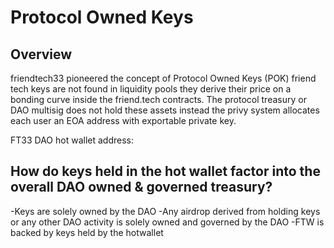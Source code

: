 # Protocol Owned Keys

## Overview

friendtech33 pioneered the concept of Protocol Owned Keys (POK) friend tech keys are not found in liquidity pools they derive their price on a bonding curve inside the friend.tech contracts. The protocol treasury or DAO multisig does not hold these assets instead the privy system allocates each user an EOA address with exportable private key.

FT33 DAO hot wallet address:

## How do keys held in the hot wallet factor into the overall DAO owned & governed treasury?

-Keys are solely owned by the DAO
-Any airdrop derived from holding keys or any other DAO activity is solely owned and governed by the DAO
-FTW is backed by keys held by the hotwallet


